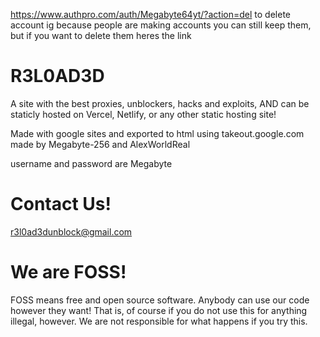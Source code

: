 https://www.authpro.com/auth/Megabyte64yt/?action=del to delete account ig because people are making accounts you can still keep them, but if you want to delete them heres the link
# R3L0AD3D
A site with the best proxies, unblockers, hacks and exploits, AND can be staticly hosted on Vercel, Netlify, or any other static hosting site!

Made with google sites
and exported to html using 
takeout.google.com
made by Megabyte-256
and AlexWorldReal





username and password are Megabyte
# Contact Us!
r3l0ad3dunblock@gmail.com

# We are FOSS!
FOSS means free and open source software. Anybody can use our code however they want!
That is, of course if you do not use this for anything illegal, however.
We are not responsible for what happens if you try this.

